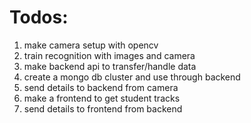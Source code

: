 # Todos:

1. make camera setup with opencv
2. train recognition with images and camera
3. make backend api to transfer/handle data
4. create a mongo db cluster and use through backend
5. send details to backend from camera
6. make a frontend to get student tracks
7. send details to frontend from backend